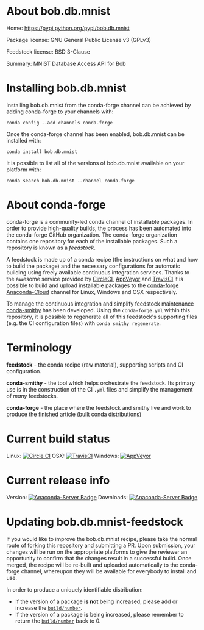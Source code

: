About bob.db.mnist
==================

Home: https://pypi.python.org/pypi/bob.db.mnist

Package license: GNU General Public License v3 (GPLv3)

Feedstock license: BSD 3-Clause

Summary: MNIST Database Access API for Bob



Installing bob.db.mnist
=======================

Installing bob.db.mnist from the conda-forge channel can be achieved by adding conda-forge to your channels with:

```
conda config --add channels conda-forge
```

Once the conda-forge channel has been enabled, bob.db.mnist can be installed with:

```
conda install bob.db.mnist
```

It is possible to list all of the versions of bob.db.mnist available on your platform with:

```
conda search bob.db.mnist --channel conda-forge
```


About conda-forge
=================

conda-forge is a community-led conda channel of installable packages.
In order to provide high-quality builds, the process has been automated into the
conda-forge GitHub organization. The conda-forge organization contains one repository 
for each of the installable packages. Such a repository is known as a *feedstock*.

A feedstock is made up of a conda recipe (the instructions on what and how to build
the package) and the necessary configurations for automatic building using freely
available continuous integration services. Thanks to the awesome service provided by
[CircleCI](https://circleci.com/), [AppVeyor](http://www.appveyor.com/)
and [TravisCI](https://travis-ci.org/) it is possible to build and upload installable
packages to the [conda-forge](https://anaconda.org/conda-forge)
[Anaconda-Cloud](http://docs.anaconda.org/) channel for Linux, Windows and OSX respectively.

To manage the continuous integration and simplify feedstock maintenance
[conda-smithy](http://github.com/conda-forge/conda-smithy) has been developed.
Using the ``conda-forge.yml`` within this repository, it is possible to regenerate all of
this feedstock's supporting files (e.g. the CI configuration files) with ``conda smithy regenerate``.


Terminology
===========

**feedstock** - the conda recipe (raw material), supporting scripts and CI configuration.

**conda-smithy** - the tool which helps orchestrate the feedstock.
                   Its primary use is in the construction of the CI ``.yml`` files
                   and simplify the management of *many* feedstocks.

**conda-forge** - the place where the feedstock and smithy live and work to
                  produce the finished article (built conda distributions)

Current build status
====================
Linux: [![Circle CI](https://circleci.com/gh/conda-forge/bob.db.mnist-feedstock.svg?style=svg)](https://circleci.com/gh/conda-forge/bob.db.mnist-feedstock)
OSX: [![TravisCI](https://travis-ci.org/conda-forge/bob.db.mnist-feedstock.svg?branch=master)](https://travis-ci.org/conda-forge/bob.db.mnist-feedstock) 
Windows: [![AppVeyor](https://ci.appveyor.com/api/projects/status/github/conda-forge/bob.db.mnist-feedstock?svg=True)](https://ci.appveyor.com/project/conda-forge/bob.db.mnist-feedstock/branch/master)

Current release info
====================
Version: [![Anaconda-Server Badge](https://anaconda.org/conda-forge/bob.db.mnist/badges/version.svg)](https://anaconda.org/conda-forge/bob.db.mnist)
Downloads: [![Anaconda-Server Badge](https://anaconda.org/conda-forge/bob.db.mnist/badges/downloads.svg)](https://anaconda.org/conda-forge/bob.db.mnist)


Updating bob.db.mnist-feedstock
===============================

If you would like to improve the bob.db.mnist recipe, please take the normal
route of forking this repository and submitting a PR. Upon submission, your changes will
be run on the appropriate platforms to give the reviewer an opportunity to confirm that the
changes result in a successful build. Once merged, the recipe will be re-built and uploaded
automatically to the conda-forge channel, whereupon they will be available for everybody to
install and use.

In order to produce a uniquely identifiable distribution:
 * If the version of a package **is not** being increased, please add or increase
   the [``build/number``](http://conda.pydata.org/docs/building/meta-yaml.html#build-number-and-string). 
 * If the version of a package **is** being increased, please remember to return
   the [``build/number``](http://conda.pydata.org/docs/building/meta-yaml.html#build-number-and-string)
   back to 0.
